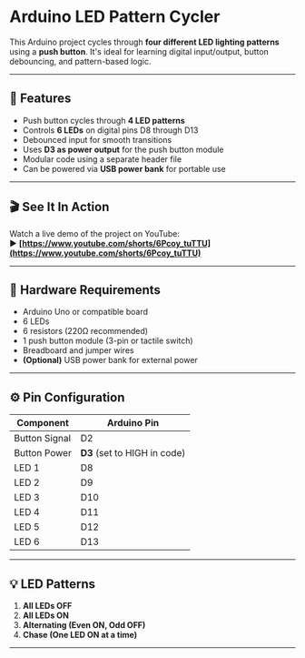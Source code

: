 # Arduino LED Pattern Cycler

This Arduino project cycles through **four different LED lighting patterns** using a **push button**. It's ideal for learning digital input/output, button debouncing, and pattern-based logic.

---

## 🧠 Features

- Push button cycles through **4 LED patterns**
- Controls **6 LEDs** on digital pins D8 through D13
- Debounced input for smooth transitions
- Uses **D3 as power output** for the push button module
- Modular code using a separate header file
- Can be powered via **USB power bank** for portable use

---

## 🎬 See It In Action

Watch a live demo of the project on YouTube:  
▶️ **[https://www.youtube.com/shorts/6Pcoy_tuTTU](https://www.youtube.com/shorts/6Pcoy_tuTTU)**

---

## 🔌 Hardware Requirements

- Arduino Uno or compatible board
- 6 LEDs
- 6 resistors (220Ω recommended)
- 1 push button module (3-pin or tactile switch)
- Breadboard and jumper wires
- **(Optional)** USB power bank for external power

---

## ⚙️ Pin Configuration

| Component     | Arduino Pin |
|---------------|-------------|
| Button Signal | D2          |
| Button Power  | **D3** (set to HIGH in code) |
| LED 1         | D8          |
| LED 2         | D9          |
| LED 3         | D10         |
| LED 4         | D11         |
| LED 5         | D12         |
| LED 6         | D13         |

---

## 💡 LED Patterns

1. **All LEDs OFF**
2. **All LEDs ON**
3. **Alternating (Even ON, Odd OFF)**
4. **Chase (One LED ON at a time)**

---
